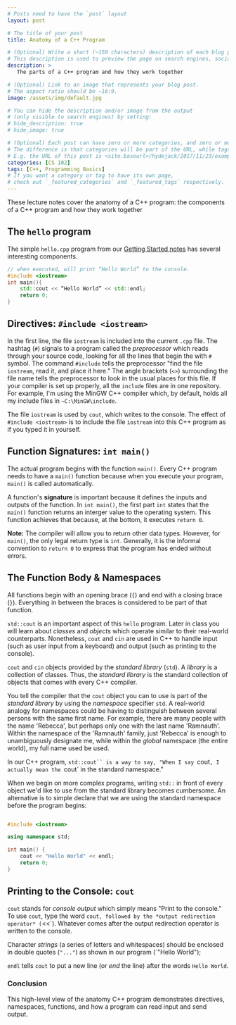 ```yaml
---
# Posts need to have the `post` layout
layout: post

# The title of your post
title: Anatomy of a C++ Program

# (Optional) Write a short (~150 characters) description of each blog post.
# This description is used to preview the page on search engines, social media, etc.
description: >
   The parts of a C++ program and how they work together

# (Optional) Link to an image that represents your blog post.
# The aspect ratio should be ~16:9.
image: /assets/img/default.jpg

# You can hide the description and/or image from the output
# (only visible to search engines) by setting:
# hide_description: true
# hide_image: true

# (Optional) Each post can have zero or more categories, and zero or more tags.
# The difference is that categories will be part of the URL, while tags will not.
# E.g. the URL of this post is <site.baseurl>/hydejack/2017/11/23/example-content/
categories: [CS 102]
tags: [C++, Programming Basics]
# If you want a category or tag to have its own page,
# check out `_featured_categories` and `_featured_tags` respectively.
---
```

These lecture notes cover the anatomy of a C++ program: the components of a C++ program and how they work together

## The `hello` program

The simple `hello.cpp` program from our [Getting Started notes]( https://ramnauth.github.io/cs%20102/2018/09/10/introduction/) has several interesting components. 

```cpp
// when executed, will print “Hello World” to the console. 
#include <iostream>
int main(){
	std::cout << “Hello World” << std::endl;
	return 0;
}
``` 

## Directives: `#include <iostream>`

In the first line, the file `iostream` is included into the current `.cpp` file. The hashtag (`#`) 
signals to a program called the *preprocessor* which reads through your source code, 
looking for all the lines that begin the with `#` symbol. The command `#include` tells the preprocessor "find the file `iostream`, read it, and place it here."
The angle brackets (`<>`) surrounding the file name tells the preprocessor to look in the usual places for this file. If your compiler is set up properly, all the `include` files are in one repository. 
For example, I'm using the MinGW C++ compiler which, by default, holds all my include files in `~C:\MinGW\include`.

The file `iostream` is used by `cout`, which writes to the console. The effect of `#include <iostream>` is to include the file `iostream` into this C++ program as if you typed it in yourself.

## Function Signatures: `int main()`

The actual program begins with the function `main()`. Every C++ program needs to have a `main()` function because when you execute your program, `main()` is called automatically. 

A function's **signature** is important because it defines the inputs and outputs of the function. In `int main()`, the first part `int` states that the `main()` function returns an interger value to the operating system.
This function achieves that because, at the bottom, it executes `return 0`. 

**Note:** The compiler will allow you to return other data types. However, for `main()`, the only legal return type is `int`. Generally, it is the informal convention to `return 0` to express that the program has ended without errors.

## The Function Body & Namespaces

All functions begin with an opening brace (`{`) and end with a closing brace (`}`). Everything in between the braces is considered to be part of that function.

`std::cout` is an important aspect of this `hello` program. Later in class you will learn about *classes* and *objects* which operate similar to their real-world counterparts. 
Nonetheless, `cout` and `cin` are used in C++ to handle input (such as user input from a keyboard) and output (such as printing to the console).

`cout` and `cin` objects provided by the *standard library* (`std`). A *library* is a collection of classes. Thus, the *standard library* is the standard collection of objects that comes with every C++ compiler. 

You tell the compiler that the `cout` object you can to use is part of the *standard library* by using the *namespace* specifier `std`. A real-world analogy for namespaces could be having to distinguish between several persons with the same first name. 
For example, there are many people with the name 'Rebecca', but perhaps only one with the last name 'Ramnauth'. Within the namespace of the 'Ramnauth' family, just 'Rebecca' is enough to unambiguously designate me, while within the *global* namespace (the entire world), my full name used be used.

In our C++ program, `std::cout`` is a way to say, "When I say `cout`, I actually mean the `cout` in the standard namespace." 

When we begin on more complex programs, writing `std::` in front of every object we'd like to use from the standard library becomes cumbersome. An alternative is to simple declare that we are using the standard namespace before the program begins:

``` cpp

#include <iostream>

using namespace std;

int main() {
	cout << "Hello World" << endl;
	return 0;
}
```

## Printing to the Console: `cout`

`cout` stands for *console output* which simply means "Print to the console." To use `cout`, type the word `cout, followed by the *output redirection operator* (`<<`). 
Whatever comes after the output redirection operator is written to the console. 

Character *strings* (a series of letters and whitespaces) should be enclosed in double quotes (`"..."`) as shown in our program (`"Hello World");

`endl` tells `cout` to put a new line (or *end* the line) after the words `Hello World`.

### Conclusion

This high-level view of the anatomy C++ program demonstrates directives, namespaces, functions, and how a program can read input and send output. 